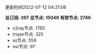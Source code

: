更新时间2022-07-12 04:21:08

**总订阅: 397**
**总节点: 15049**
**有效节点: 2746**
- v2ray节点: 1765
- trojan节点: 325
- ss节点: 559
- ssr节点: 97
